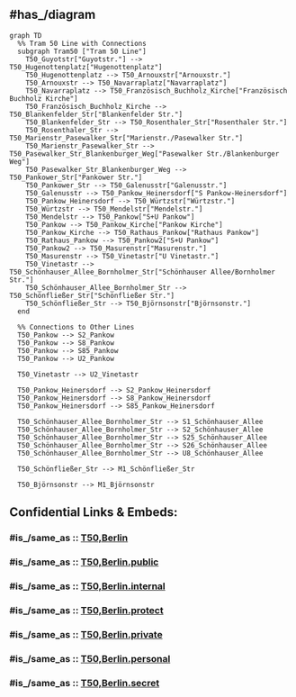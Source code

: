 
## #has_/diagram 


```mermaid
graph TD
  %% Tram 50 Line with Connections
  subgraph Tram50 ["Tram 50 Line"]
    T50_Guyotstr["Guyotstr."] --> T50_Hugenottenplatz["Hugenottenplatz"]
    T50_Hugenottenplatz --> T50_Arnouxstr["Arnouxstr."]
    T50_Arnouxstr --> T50_Navarraplatz["Navarraplatz"]
    T50_Navarraplatz --> T50_Französisch_Buchholz_Kirche["Französisch Buchholz Kirche"]
    T50_Französisch_Buchholz_Kirche --> T50_Blankenfelder_Str["Blankenfelder Str."]
    T50_Blankenfelder_Str --> T50_Rosenthaler_Str["Rosenthaler Str."]
    T50_Rosenthaler_Str --> T50_Marienstr_Pasewalker_Str["Marienstr./Pasewalker Str."]
    T50_Marienstr_Pasewalker_Str --> T50_Pasewalker_Str_Blankenburger_Weg["Pasewalker Str./Blankenburger Weg"]
    T50_Pasewalker_Str_Blankenburger_Weg --> T50_Pankower_Str["Pankower Str."]
    T50_Pankower_Str --> T50_Galenusstr["Galenusstr."]
    T50_Galenusstr --> T50_Pankow_Heinersdorf["S Pankow-Heinersdorf"]
    T50_Pankow_Heinersdorf --> T50_Würtzstr["Würtzstr."]
    T50_Würtzstr --> T50_Mendelstr["Mendelstr."]
    T50_Mendelstr --> T50_Pankow["S+U Pankow"]
    T50_Pankow --> T50_Pankow_Kirche["Pankow Kirche"]
    T50_Pankow_Kirche --> T50_Rathaus_Pankow["Rathaus Pankow"]
    T50_Rathaus_Pankow --> T50_Pankow2["S+U Pankow"]
    T50_Pankow2 --> T50_Masurenstr["Masurenstr."]
    T50_Masurenstr --> T50_Vinetastr["U Vinetastr."]
    T50_Vinetastr --> T50_Schönhauser_Allee_Bornholmer_Str["Schönhauser Allee/Bornholmer Str."]
    T50_Schönhauser_Allee_Bornholmer_Str --> T50_Schönfließer_Str["Schönfließer Str."]
    T50_Schönfließer_Str --> T50_Björnsonstr["Björnsonstr."]
  end

  %% Connections to Other Lines
  T50_Pankow --> S2_Pankow
  T50_Pankow --> S8_Pankow
  T50_Pankow --> S85_Pankow
  T50_Pankow --> U2_Pankow

  T50_Vinetastr --> U2_Vinetastr

  T50_Pankow_Heinersdorf --> S2_Pankow_Heinersdorf
  T50_Pankow_Heinersdorf --> S8_Pankow_Heinersdorf
  T50_Pankow_Heinersdorf --> S85_Pankow_Heinersdorf

  T50_Schönhauser_Allee_Bornholmer_Str --> S1_Schönhauser_Allee
  T50_Schönhauser_Allee_Bornholmer_Str --> S2_Schönhauser_Allee
  T50_Schönhauser_Allee_Bornholmer_Str --> S25_Schönhauser_Allee
  T50_Schönhauser_Allee_Bornholmer_Str --> S26_Schönhauser_Allee
  T50_Schönhauser_Allee_Bornholmer_Str --> U8_Schönhauser_Allee

  T50_Schönfließer_Str --> M1_Schönfließer_Str

  T50_Björnsonstr --> M1_Björnsonstr

```


## Confidential Links & Embeds: 

### #is_/same_as :: [T50,Berlin](T50,Berlin.md) 

### #is_/same_as :: [T50,Berlin.public](/_public/Earth/Continent/Europe/Europe~Central/Germany/Germany~West/State~Berlin/cities~Berlin/cities~Berlin/Berlin-city/Tram,Berlin/T50,Berlin.public.md) 

### #is_/same_as :: [T50,Berlin.internal](/_internal/Earth/Continent/Europe/Europe~Central/Germany/Germany~West/State~Berlin/cities~Berlin/cities~Berlin/Berlin-city/Tram,Berlin/T50,Berlin.internal.md) 

### #is_/same_as :: [T50,Berlin.protect](/_protect/Earth/Continent/Europe/Europe~Central/Germany/Germany~West/State~Berlin/cities~Berlin/cities~Berlin/Berlin-city/Tram,Berlin/T50,Berlin.protect.md) 

### #is_/same_as :: [T50,Berlin.private](/_private/Earth/Continent/Europe/Europe~Central/Germany/Germany~West/State~Berlin/cities~Berlin/cities~Berlin/Berlin-city/Tram,Berlin/T50,Berlin.private.md) 

### #is_/same_as :: [T50,Berlin.personal](/_personal/Earth/Continent/Europe/Europe~Central/Germany/Germany~West/State~Berlin/cities~Berlin/cities~Berlin/Berlin-city/Tram,Berlin/T50,Berlin.personal.md) 

### #is_/same_as :: [T50,Berlin.secret](/_secret/Earth/Continent/Europe/Europe~Central/Germany/Germany~West/State~Berlin/cities~Berlin/cities~Berlin/Berlin-city/Tram,Berlin/T50,Berlin.secret.md)

